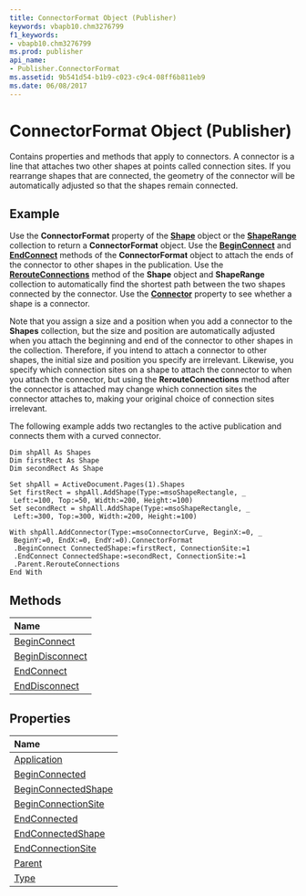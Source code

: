 ```yaml
---
title: ConnectorFormat Object (Publisher)
keywords: vbapb10.chm3276799
f1_keywords:
- vbapb10.chm3276799
ms.prod: publisher
api_name:
- Publisher.ConnectorFormat
ms.assetid: 9b541d54-b1b9-c023-c9c4-08ff6b811eb9
ms.date: 06/08/2017
---
```



# ConnectorFormat Object (Publisher)

Contains properties and methods that apply to connectors. A connector is a line that attaches two other shapes at points called connection sites. If you rearrange shapes that are connected, the geometry of the connector will be automatically adjusted so that the shapes remain connected.
 


## Example

Use the  **ConnectorFormat** property of the **[Shape](Publisher.Shape.md)** object or the **[ShapeRange](Publisher.ShapeRange.md)** collection to return a **ConnectorFormat** object. Use the **[BeginConnect](Publisher.ConnectorFormat.BeginConnect.md)** and **[EndConnect](Publisher.ConnectorFormat.EndConnect.md)** methods of the **ConnectorFormat** object to attach the ends of the connector to other shapes in the publication. Use the **[RerouteConnections](Publisher.Shape.RerouteConnections.md)** method of the **Shape** object and **ShapeRange** collection to automatically find the shortest path between the two shapes connected by the connector. Use the **[Connector](Publisher.Shape.Connector.md)** property to see whether a shape is a connector.
 

 

 

 
Note that you assign a size and a position when you add a connector to the  **Shapes** collection, but the size and position are automatically adjusted when you attach the beginning and end of the connector to other shapes in the collection. Therefore, if you intend to attach a connector to other shapes, the initial size and position you specify are irrelevant. Likewise, you specify which connection sites on a shape to attach the connector to when you attach the connector, but using the **RerouteConnections** method after the connector is attached may change which connection sites the connector attaches to, making your original choice of connection sites irrelevant.
 

 

 

 
The following example adds two rectangles to the active publication and connects them with a curved connector.
 

 



```
Dim shpAll As Shapes 
Dim firstRect As Shape 
Dim secondRect As Shape 
 
Set shpAll = ActiveDocument.Pages(1).Shapes 
Set firstRect = shpAll.AddShape(Type:=msoShapeRectangle, _ 
 Left:=100, Top:=50, Width:=200, Height:=100) 
Set secondRect = shpAll.AddShape(Type:=msoShapeRectangle, _ 
 Left:=300, Top:=300, Width:=200, Height:=100) 

```




```
With shpAll.AddConnector(Type:=msoConnectorCurve, BeginX:=0, _ 
 BeginY:=0, EndX:=0, EndY:=0).ConnectorFormat 
 .BeginConnect ConnectedShape:=firstRect, ConnectionSite:=1 
 .EndConnect ConnectedShape:=secondRect, ConnectionSite:=1 
 .Parent.RerouteConnections 
End With
```


## Methods



|**Name**|
|:-----|
|[BeginConnect](Publisher.ConnectorFormat.BeginConnect.md)|
|[BeginDisconnect](Publisher.ConnectorFormat.BeginDisconnect.md)|
|[EndConnect](Publisher.ConnectorFormat.EndConnect.md)|
|[EndDisconnect](Publisher.ConnectorFormat.EndDisconnect.md)|

## Properties



|**Name**|
|:-----|
|[Application](Publisher.ConnectorFormat.Application.md)|
|[BeginConnected](Publisher.ConnectorFormat.BeginConnected.md)|
|[BeginConnectedShape](Publisher.ConnectorFormat.BeginConnectedShape.md)|
|[BeginConnectionSite](Publisher.ConnectorFormat.BeginConnectionSite.md)|
|[EndConnected](Publisher.ConnectorFormat.EndConnected.md)|
|[EndConnectedShape](Publisher.ConnectorFormat.EndConnectedShape.md)|
|[EndConnectionSite](Publisher.ConnectorFormat.EndConnectionSite.md)|
|[Parent](connectorformat-parent-property-publisher.md)|
|[Type](connectorformat-type-property-publisher.md)|

